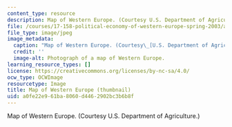 ```yaml
---
content_type: resource
description: Map of Western Europe. (Courtesy U.S. Department of Agriculture.)
file: /courses/17-158-political-economy-of-western-europe-spring-2003/a0fe22e961ba8060d4462902bc3b6b8f_17-158s03-th.jpg
file_type: image/jpeg
image_metadata:
  caption: "Map of Western Europe. (Courtesy\_[U.S. Department of Agriculture](http://www.usda.gov/).)"
  credit: ''
  image-alt: Photograph of a map of Western Europe.
learning_resource_types: []
license: https://creativecommons.org/licenses/by-nc-sa/4.0/
ocw_type: OCWImage
resourcetype: Image
title: Map of Western Europe (thumbnail)
uid: a0fe22e9-61ba-8060-d446-2902bc3b6b8f
---
```

Map of Western Europe. (Courtesy U.S. Department of Agriculture.)